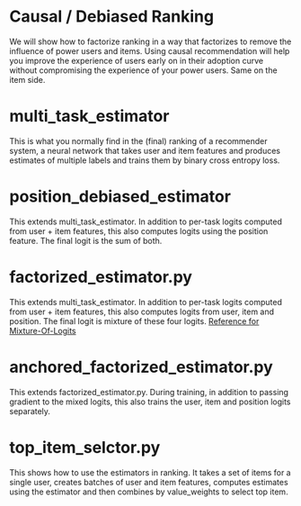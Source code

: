 # Causal / Debiased Ranking
We will show how to factorize ranking in a way that factorizes to remove the influence of power users and items. Using causal recommendation will help you improve the experience of users early on in their adoption curve without compromising the experience of your power users. Same on the item side.

# multi_task_estimator
This is what you normally find in the (final) ranking of a recommender system, a neural network that takes user and item features and produces estimates of multiple labels and trains them by binary cross entropy loss.

# position_debiased_estimator
This extends multi_task_estimator. In addition to per-task logits computed from user + item features, this also computes logits using the position feature. The final logit is the sum of both.

# factorized_estimator.py
This extends multi_task_estimator. In addition to per-task logits computed from user + item features, this also computes logits from user, item and position. The final logit is mixture of these four logits. [Reference for Mixture-Of-Logits](https://arxiv.org/abs/2306.04039)

# anchored_factorized_estimator.py
This extends factorized_estimator.py. During training, in addition to passing gradient to the mixed logits, this also trains the user, item and position logits separately.

# top_item_selctor.py
This shows how to use the estimators in ranking. It takes a set of items for a single user, creates batches of user and item features, computes estimates using the estimator and then combines by value_weights to select top item.